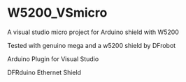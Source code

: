 # W5200_VSmicro
A visual studio micro project for Arduino shield with W5200

Tested with genuino mega and a w5200 shield by DFrobot 

Arduino Plugin for Visual Studio

DFRduino Ethernet Shield

